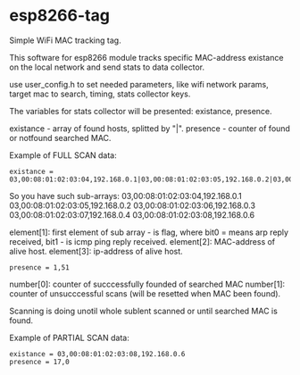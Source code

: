 # esp8266-tag
Simple WiFi MAC tracking tag.

This software for esp8266 module tracks specific MAC-address existance on the local network and send stats to data collector.


use user_config.h to set needed parameters, like wifi network params,  target mac to search, timing, stats collector keys.

The variables for stats collector will be presented: existance, presence.

existance - array of found hosts, splitted by "|".
presence - counter of found or notfound searched MAC.

Example of FULL SCAN data:

    existance = 03,00:08:01:02:03:04,192.168.0.1|03,00:08:01:02:03:05,192.168.0.2|03,00:08:01:02:03:06,192.168.0.3|03,00:08:01:02:03:07,192.168.0.4|03,00:08:01:02:03:08,192.168.0.6
So you have such sub-arrays:
03,00:08:01:02:03:04,192.168.0.1
03,00:08:01:02:03:05,192.168.0.2
03,00:08:01:02:03:06,192.168.0.3
03,00:08:01:02:03:07,192.168.0.4
03,00:08:01:02:03:08,192.168.0.6

element[1]: first element of sub array - is flag, where bit0 = means arp reply received, bit1 - is icmp ping reply received.
element[2]: MAC-address of alive host.
element[3]: ip-address of alive host.

    presence = 1,51
number[0]: counter of succcessfully founded of searched MAC
number[1]: counter of unsucccessful scans (will be resetted when MAC been found).


Scanning is doing unotil whole sublent scanned or until searched MAC is found.


Example of PARTIAL SCAN data:

    existance = 03,00:08:01:02:03:08,192.168.0.6
    presence = 17,0




